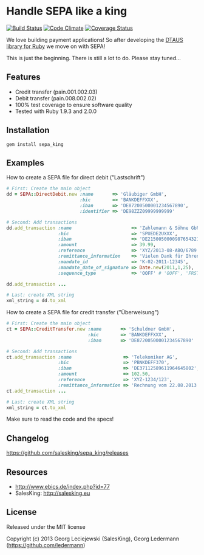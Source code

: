 # Handle SEPA like a king

[![Build Status](https://secure.travis-ci.org/salesking/sepa_king.png)](http://travis-ci.org/salesking/sepa_king)
[![Code Climate](https://codeclimate.com/github/salesking/sepa_king.png)](https://codeclimate.com/github/salesking/sepa_king)
[![Coverage Status](https://coveralls.io/repos/salesking/sepa_king/badge.png)](https://coveralls.io/r/salesking/sepa_king)

We love building payment applications! So after developing the [DTAUS library for Ruby](https://github.com/salesking/king_dtaus) we move on with SEPA!

This is just the beginning. There is still a lot to do. Please stay tuned...


## Features

* Credit transfer (pain.001.002.03)
* Debit transfer (pain.008.002.02)
* 100% test coverage to ensure software quality
* Tested with Ruby 1.9.3 and 2.0.0


## Installation

    gem install sepa_king


## Examples

How to create a SEPA file for direct debit ("Lastschrift")

```ruby
# First: Create the main object
dd = SEPA::DirectDebit.new :name       => 'Gläubiger GmbH',
                           :bic        => 'BANKDEFFXXX',
                           :iban       => 'DE87200500001234567890',
                           :identifier => 'DE98ZZZ09999999999'

# Second: Add transactions
dd.add_transaction :name                      => 'Zahlemann & Söhne GbR',
                   :bic                       => 'SPUEDE2UXXX',
                   :iban                      => 'DE21500500009876543210',
                   :amount                    => 39.99,
                   :reference                 => 'XYZ/2013-08-ABO/6789',
                   :remittance_information    => 'Vielen Dank für Ihren Einkauf!',
                   :mandate_id                => 'K-02-2011-12345',
                   :mandate_date_of_signature => Date.new(2011,1,25),
                   :sequence_type             => 'OOFF' # 'OOFF', 'FRST', 'RCUR', 'FNAL'

dd.add_transaction ...

# Last: create XML string
xml_string = dd.to_xml
```


How to create a SEPA file for credit transfer ("Überweisung")

```ruby
# First: Create the main object
ct = SEPA::CreditTransfer.new :name       => 'Schuldner GmbH',
                              :bic        => 'BANKDEFFXXX',
                              :iban       => 'DE87200500001234567890'

# Second: Add transactions
ct.add_transaction :name                   => 'Telekomiker AG',
                   :bic                    => 'PBNKDEFF370',
                   :iban                   => 'DE37112589611964645802',
                   :amount                 => 102.50,
                   :reference              => 'XYZ-1234/123',
                   :remittance_information => 'Rechnung vom 22.08.2013'
ct.add_transaction ...

# Last: create XML string
xml_string = ct.to_xml
```

Make sure to read the code and the specs!


## Changelog

https://github.com/salesking/sepa_king/releases


## Resources

* http://www.ebics.de/index.php?id=77
* SalesKing: http://salesking.eu


## License

Released under the MIT license

Copyright (c) 2013 Georg Leciejewski (SalesKing), Georg Ledermann (https://github.com/ledermann)
